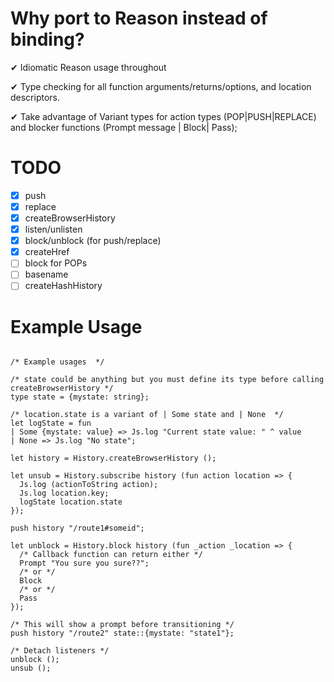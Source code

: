 # Why port to Reason instead of binding?

✔ Idiomatic Reason usage throughout

✔ Type checking for all function arguments/returns/options, and location descriptors.

✔ Take advantage of Variant types for action types (POP|PUSH|REPLACE) and
blocker functions (Prompt message | Block| Pass);

# TODO

- [x] push
- [x] replace
- [x] createBrowserHistory
- [x] listen/unlisten
- [x] block/unblock (for push/replace)
- [x] createHref
- [ ] block for POPs
- [ ] basename
- [ ] createHashHistory

# Example Usage

```reason

/* Example usages  */

/* state could be anything but you must define its type before calling createBrowserHistory */
type state = {mystate: string};

/* location.state is a variant of | Some state and | None  */
let logState = fun
| Some {mystate: value} => Js.log "Current state value: " ^ value
| None => Js.log "No state";

let history = History.createBrowserHistory ();

let unsub = History.subscribe history (fun action location => {
  Js.log (actionToString action);
  Js.log location.key;
  logState location.state
});

push history "/route1#someid";

let unblock = History.block history (fun _action _location => {
  /* Callback function can return either */
  Prompt "You sure you sure??";
  /* or */
  Block
  /* or */
  Pass
});

/* This will show a prompt before transitioning */
push history "/route2" state::{mystate: "state1"};

/* Detach listeners */
unblock ();
unsub ();
```